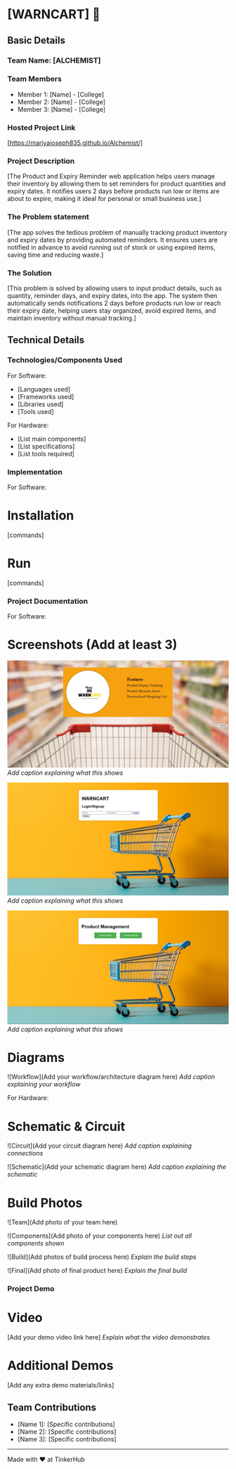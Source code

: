 # [WARNCART] 🎯


## Basic Details
### Team Name: [ALCHEMIST]


### Team Members
- Member 1: [Name] - [College]
- Member 2: [Name] - [College]
- Member 3: [Name] - [College]

### Hosted Project Link
[https://mariyajoseph835.github.io/Alchemist/]

### Project Description
[The Product and Expiry Reminder web application helps users manage their inventory by allowing them to set reminders for product quantities and expiry dates. It notifies users 2 days before products run low or items are about to expire, making it ideal for personal or small business use.]

### The Problem statement
[The app solves the tedious problem of manually tracking product inventory and expiry dates by providing automated reminders. It ensures users are notified in advance to avoid running out of stock or using expired items, saving time and reducing waste.]

### The Solution
[This problem is solved by allowing users to input product details, such as quantity, reminder days, and expiry dates, into the app. The system then automatically sends notifications 2 days before products run low or reach their expiry date, helping users stay organized, avoid expired items, and maintain inventory without manual tracking.]

## Technical Details
### Technologies/Components Used
For Software:
- [Languages used]
- [Frameworks used]
- [Libraries used]
- [Tools used]

For Hardware:
- [List main components]
- [List specifications]
- [List tools required]

### Implementation
For Software:
# Installation
[commands]

# Run
[commands]

### Project Documentation
For Software:

# Screenshots (Add at least 3)
![Screenshot1](1.jpg)
*Add caption explaining what this shows*

![Screenshot2](2.jpg)
*Add caption explaining what this shows*

![Screenshot3](3.jpg)
*Add caption explaining what this shows*

# Diagrams
![Workflow](Add your workflow/architecture diagram here)
*Add caption explaining your workflow*

For Hardware:

# Schematic & Circuit
![Circuit](Add your circuit diagram here)
*Add caption explaining connections*

![Schematic](Add your schematic diagram here)
*Add caption explaining the schematic*

# Build Photos
![Team](Add photo of your team here)


![Components](Add photo of your components here)
*List out all components shown*

![Build](Add photos of build process here)
*Explain the build steps*

![Final](Add photo of final product here)
*Explain the final build*

### Project Demo
# Video
[Add your demo video link here]
*Explain what the video demonstrates*

# Additional Demos
[Add any extra demo materials/links]

## Team Contributions
- [Name 1]: [Specific contributions]
- [Name 2]: [Specific contributions]
- [Name 3]: [Specific contributions]

---
Made with ❤️ at TinkerHub
